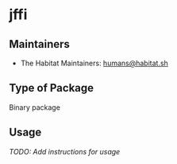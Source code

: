 # jffi

## Maintainers

* The Habitat Maintainers: <humans@habitat.sh>

## Type of Package

Binary package

## Usage

*TODO: Add instructions for usage*
